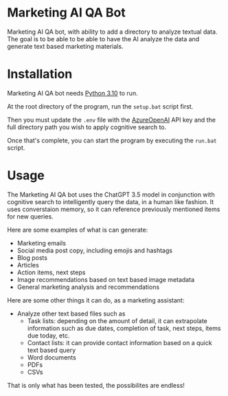 # Marketing AI QA Bot
Marketing AI QA bot, with ability to add a directory to analyze textual data. The goal is to be able to be able to have the AI analyze the data and generate text based marketing materials.

# Installation
Marketing AI QA bot needs [Python 3.10](https://www.python.org/downloads/release/python-3100/) to run.

At the root directory of the program, run the `setup.bat` script first. 

Then you must update the `.env` file with the [AzureOpenAI](https://oai.azure.com/) API key and the full directory path you wish to apply cognitive search to.

Once that's complete, you can start the program by executing the `run.bat` script.

# Usage
The Marketing AI QA bot uses the ChatGPT 3.5 model in conjunction with cognitive search to intelligently query the data, in a human like fashion. It uses converstaion memory, so it can reference previously mentioned items for new queries.

Here are some examples of what is can generate:
- Marketing emails
- Social media post copy, including emojis and hashtags
- Blog posts
- Articles
- Action items, next steps
- Image recommendations based on text based image metadata
- General marketing analysis and recommendations

Here are some other things it can do, as a marketing assistant:
- Analyze other text based files such as
    - Task lists: depending on the amount of detail, it can extrapolate information such as due dates, completion of task, next steps, items due today, etc.
    - Contact lists: it can provide contact information based on a quick text based query
    - Word documents
    - PDFs
    - CSVs

That is only what has been tested, the possibilites are endless!